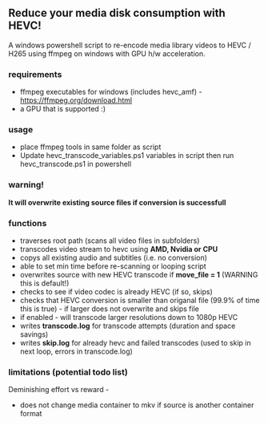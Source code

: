 ## Reduce your media disk consumption with HEVC!
A windows powershell script to re-encode media library videos to HEVC / H265 using ffmpeg on windows with GPU h/w acceleration. 

### requirements
- ffmpeg executables for windows (includes hevc_amf) - https://ffmpeg.org/download.html
- a GPU that is supported :) 

### usage 
- place ffmpeg tools in same folder as script 
- Update hevc_transcode_variables.ps1 variables in script then run hevc_transcode.ps1 in powershell 

### warning! 
**It will overwrite existing source files if conversion is successfull**

### functions
- traverses root path (scans all video files in subfolders) 
- transcodes video stream to hevc using **AMD, Nvidia or CPU** 
- copys all existing audio and subtitles (i.e. no conversion) 
- able to set min time before re-scanning or looping script
- overwrites source with new HEVC transcode if **move_file = 1** (WARNING this is default!) 
- checks to see if video codec is already HEVC (if so, skips)
- checks that HEVC conversion is smaller than origanal file (99.9% of time this is true) - if larger does not overwrite and skips file 
- if enabled - will transcode larger resolutions down to 1080p HEVC 
- writes **transcode.log** for transcode attempts (duration and space savings) 
- writes **skip.log** for already hevc and failed transcodes (used to skip in next loop, errors in transcode.log) 

### limitations (potential todo list) 
Deminishing effort vs reward - 
- does not change media container to mkv if source is another container format

